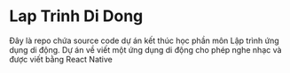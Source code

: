 # Lap Trinh Di Dong
Đây là repo chứa source code dự án kết thúc học phần môn Lập trình ứng dụng di động. Dự án về viết một ứng dụng di động cho phép nghe nhạc và được viết bằng React Native
